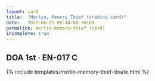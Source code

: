 ```yaml
---
layout: card
title:  "Merlin, Memory Thief (trading card)"
date:   2022-06-25 08:44:00 +0100
permalink: merlin-memory-thief_(card)
incomplete: true
---
```


## DOA 1st &middot; EN-017 C

{% include templates/merlin-memory-thief-doa1e.html %}
